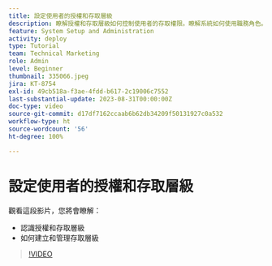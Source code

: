 ```yaml
---
title: 設定使用者的授權和存取層級
description: 瞭解授權和存取層級如何控制使用者的存取權限。瞭解系統如何使用職務角色。
feature: System Setup and Administration
activity: deploy
type: Tutorial
team: Technical Marketing
role: Admin
level: Beginner
thumbnail: 335066.jpeg
jira: KT-8754
exl-id: 49cb518a-f3ae-4fdd-b617-2c19006c7552
last-substantial-update: 2023-08-31T00:00:00Z
doc-type: video
source-git-commit: d17df7162ccaab6b62db34209f50131927c0a532
workflow-type: ht
source-wordcount: '56'
ht-degree: 100%

---
```


# 設定使用者的授權和存取層級

觀看這段影片，您將會瞭解：

* 認識授權和存取層級
* 如何建立和管理存取層級

>[!VIDEO](https://video.tv.adobe.com/v/335066/?quality=12&learn=on&enablevpops)
